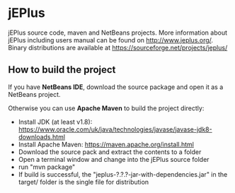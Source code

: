 # jEPlus
jEPlus source code, maven and NetBeans projects. More information about jEPlus including users manual can be found on http://www.jeplus.org/. Binary distributions are available at https://sourceforge.net/projects/jeplus/

## How to build the project

If you have **NetBeans IDE**, download the source package and open it as a NetBeans project.

Otherwise you can use **Apache Maven** to build the project directly:

  - Install JDK (at least v1.8): https://www.oracle.com/uk/java/technologies/javase/javase-jdk8-downloads.html
  - Install Apache Maven: https://maven.apache.org/install.html
  - Download the source pack and extract the contents to a folder
  - Open a terminal window and change into the jEPlus source folder
  - run "mvn package"
  - If build is successful, the "jeplus-?.?.?-jar-with-dependencies.jar" in the target/ folder is the single file for distribution
